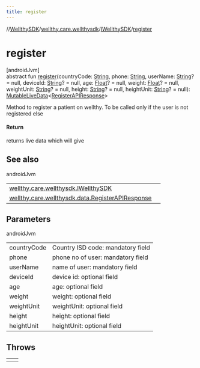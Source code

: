 ```yaml
---
title: register
---
```

//[WellthySDK](../../../index.html)/[wellthy.care.wellthysdk](../index.html)/[IWellthySDK](index.html)/[register](register.html)



# register



[androidJvm]\
abstract fun [register](register.html)(countryCode: [String](https://kotlinlang.org/api/latest/jvm/stdlib/kotlin/-string/index.html), phone: [String](https://kotlinlang.org/api/latest/jvm/stdlib/kotlin/-string/index.html), userName: [String](https://kotlinlang.org/api/latest/jvm/stdlib/kotlin/-string/index.html)? = null, deviceId: [String](https://kotlinlang.org/api/latest/jvm/stdlib/kotlin/-string/index.html)? = null, age: [Float](https://kotlinlang.org/api/latest/jvm/stdlib/kotlin/-float/index.html)? = null, weight: [Float](https://kotlinlang.org/api/latest/jvm/stdlib/kotlin/-float/index.html)? = null, weightUnit: [String](https://kotlinlang.org/api/latest/jvm/stdlib/kotlin/-string/index.html)? = null, height: [String](https://kotlinlang.org/api/latest/jvm/stdlib/kotlin/-string/index.html)? = null, heightUnit: [String](https://kotlinlang.org/api/latest/jvm/stdlib/kotlin/-string/index.html)? = null): [MutableLiveData](https://developer.android.com/reference/kotlin/androidx/lifecycle/MutableLiveData.html)&lt;[RegisterAPIResponse](../../wellthy.care.wellthysdk.data/-register-a-p-i-response/index.html)&gt;



Method to register a patient on wellthy. To be called only if the user is not registered else



#### Return



returns live data which will give



## See also


androidJvm

| | |
|---|---|
| [wellthy.care.wellthysdk.IWellthySDK](login.html) |  |
| [wellthy.care.wellthysdk.data.RegisterAPIResponse](../../wellthy.care.wellthysdk.data/-register-a-p-i-response/index.html) |  |



## Parameters


androidJvm

| | |
|---|---|
| countryCode | Country ISD code: mandatory field |
| phone | phone no of user: mandatory field |
| userName | name of user: mandatory field |
| deviceId | device id: optional field |
| age | age: optional field |
| weight | weight: optional field |
| weightUnit | weightUnit: optional field |
| height | height: optional field |
| heightUnit | heightUnit: optional field |



## Throws


| | |
|---|---|
|  |  |



